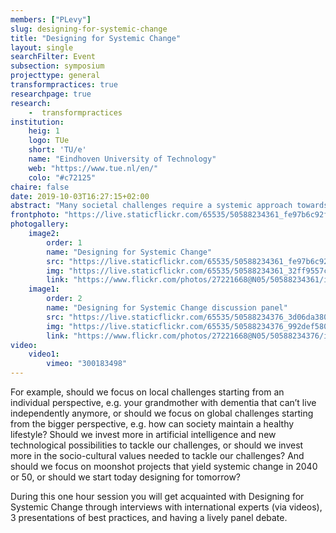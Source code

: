 ```yaml
---
members: ["PLevy"]
slug: designing-for-systemic-change
title: "Designing for Systemic Change"
layout: single
searchFilter: Event
subsection: symposium
projecttype: general
transformpractices: true
researchpage: true
research: 
    -  transformpractices
institution:
    heig: 1
    logo: TUe
    short: 'TU/e'
    name: "Eindhoven University of Technology"
    web: "https://www.tue.nl/en/"
    colo: "#c72125"
chaire: false
date: 2019-10-03T16:27:15+02:00
abstract: "Many societal challenges require a systemic approach towards change. An approach where multiple stakeholders together create insight in the challenge at hand, and explore possible directions for systemic change. This session explores the concept of Designing for Systemic Change, including: what is it, how do we approach it, and what are the challenges we face?"
frontphoto: "https://live.staticflickr.com/65535/50588234361_fe97b6c92f.jpg"
photogallery:
    image2:
        order: 1
        name: "Designing for Systemic Change"
        src: "https://live.staticflickr.com/65535/50588234361_fe97b6c92f_q.jpg"
        img: "https://live.staticflickr.com/65535/50588234361_32ff9557cd_o.jpg"
        link: "https://www.flickr.com/photos/27221668@N05/50588234361/in/album-72157716601045922"
    image1:
        order: 2
        name: "Designing for Systemic Change discussion panel"
        src: "https://live.staticflickr.com/65535/50588234376_3d06da380b_q.jpg"
        img: "https://live.staticflickr.com/65535/50588234376_992def5802_o.jpg"
        link: "https://www.flickr.com/photos/27221668@N05/50588234376/in/album-72157716601045922"
video:
    video1:
        vimeo: "300183498"
---
```


For example, should we focus on local challenges starting from an individual perspective, e.g. your grandmother with dementia that can’t live independently anymore, or should we focus on global challenges starting from the bigger perspective, e.g. how can society maintain a healthy lifestyle? Should we invest more in artificial intelligence and new technological possibilities to tackle our challenges, or should we invest more in the socio-cultural values needed to tackle our challenges? And should we focus on moonshot projects that yield systemic change in 2040 or 50, or should we start today designing for tomorrow?

During this one hour session you will get acquainted with Designing for Systemic Change through interviews with international experts (via videos), 3 presentations of best practices, and having a lively panel debate.